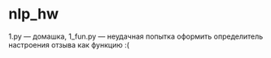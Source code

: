 # nlp_hw
1.py — домашка,
1_fun.py — неудачная попытка оформить определитель настроения отзыва как функцию :(
